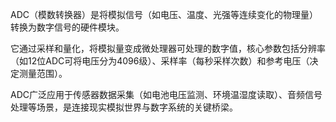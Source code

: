 ADC（模数转换器）是将模拟信号（如电压、温度、光强等连续变化的物理量）转换为数字信号的硬件模块。

它通过采样和量化，将模拟量变成微处理器可处理的数字值，核心参数包括分辨率（如12位ADC可将电压分为4096级）、采样率（每秒采样次数）和参考电压（决定测量范围）。

ADC广泛应用于传感器数据采集（如电池电压监测、环境温湿度读取）、音频信号处理等场景，是连接现实模拟世界与数字系统的关键桥梁。
